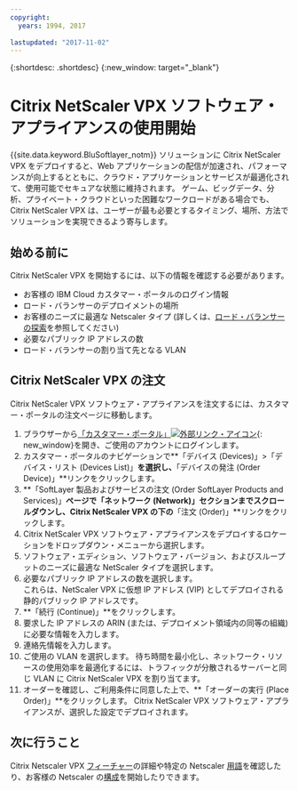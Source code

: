 ```yaml
---
copyright:
  years: 1994, 2017
  
lastupdated: "2017-11-02"
---
```


{:shortdesc: .shortdesc}
{:new_window: target="_blank"}

# Citrix NetScaler VPX ソフトウェア・アプライアンスの使用開始

{{site.data.keyword.BluSoftlayer_notm}}  ソリューションに Citrix NetScaler VPX をデプロイすると、Web アプリケーションの配信が加速され、パフォーマンスが向上するとともに、クラウド・アプリケーションとサービスが最適化されて、使用可能でセキュアな状態に維持されます。 ゲーム、ビッグデータ、分析、プライベート・クラウドといった困難なワークロードがある場合でも、Citrix NetScaler VPX は、ユーザーが最も必要とするタイミング、場所、方法でソリューションを実現できるよう寄与します。

## 始める前に
Citrix NetScaler VPX を開始するには、以下の情報を確認する必要があります。

* お客様の IBM Cloud カスタマー・ポータルのログイン情報
* ロード・バランサーのデプロイメントの場所
* お客様のニーズに最適な Netscaler タイプ (詳しくは、[ロード・バランサーの探索](https://console.bluemix.net/docs/infrastructure/loadbalancer-service/explore-load-balancers.html)を参照してください)
* 必要なパブリック IP アドレスの数
* ロード・バランサーの割り当て先となる VLAN

## Citrix NetScaler VPX の注文

Citrix NetScaler VPX ソフトウェア・アプライアンスを注文するには、カスタマー・ポータルの注文ページに移動します。

1. ブラウザーから[「カスタマー・ポータル」![外部リンク・アイコン](../../icons/launch-glyph.svg "外部リンク・アイコン")](https://control.softlayer.com/){: new_window}を開き、ご使用のアカウントにログインします。
2. カスタマー・ポータルのナビゲーションで**「デバイス (Devices)」>「デバイス・リスト (Devices List)」**を選択し、**「デバイスの発注 (Order Device)」**リンクをクリックします。 
3. **「SoftLayer 製品およびサービスの注文 (Order SoftLayer Products and Services)」**ページで「ネットワーク (Network)」セクションまでスクロールダウンし、Citrix NetScaler VPX の下の**「注文 (Order)」**リンクをクリックします。
4. Citrix NetScaler VPX ソフトウェア・アプライアンスをデプロイするロケーションをドロップダウン・メニューから選択します。  
5. ソフトウェア・エディション、ソフトウェア・バージョン、およびスループットのニーズに最適な NetScaler タイプを選択します。 
6. 必要なパブリック IP アドレスの数を選択します。  
	これらは、NetScaler VPX に仮想 IP アドレス (VIP) としてデプロイされる静的パブリック IP アドレスです。
7. **「続行 (Continue)」**をクリックします。
8. 要求した IP アドレスの ARIN (または、デプロイメント領域内の同等の組織) に必要な情報を入力します。
9. 連絡先情報を入力します。 
10. ご使用の VLAN を選択します。 
	待ち時間を最小化し、ネットワーク・リソースの使用効率を最適化するには、トラフィックが分散されるサーバーと同じ VLAN に Citrix NetScaler VPX を割り当てます。 
11. オーダーを確認し、ご利用条件に同意した上で、**「オーダーの実行 (Place Order)」**をクリックします。 Citrix NetScaler VPX ソフトウェア・アプライアンスが、選択した設定でデプロイされます。 

## 次に行うこと

Citrix Netscaler VPX [フィーチャー](about-citrix-netscaler-vpx.html)の詳細や特定の Netscaler [用語](terminology.html)を確認したり、お客様の Netscaler の[構成](netscaler-basic-configuration.html)を開始したりできます。

